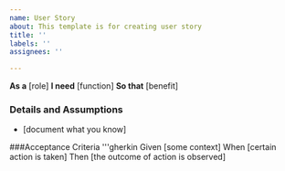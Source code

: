 ```yaml
---
name: User Story
about: This template is for creating user story
title: ''
labels: ''
assignees: ''

---
```


**As a** [role]
**I need** [function]
**So that** [benefit]

### Details and Assumptions
* [document what you know]

###Acceptance Criteria
'''gherkin
Given [some context]
When [certain action is taken]
Then [the outcome of action is observed]
